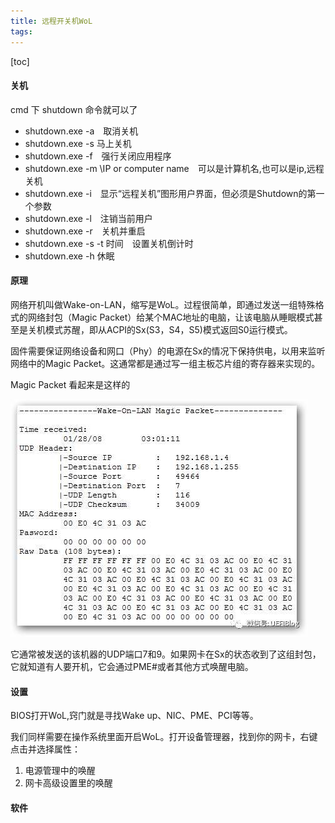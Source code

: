 ```yaml
---
title: 远程开关机WoL
tags: 
---
```


[toc]

#### 关机

cmd 下 shutdown 命令就可以了

- shutdown.exe -a　取消关机　　
- shutdown.exe -s   马上关机　　
- shutdown.exe -f　强行关闭应用程序　　
- shutdown.exe -m \\IP or computer name　可以是计算机名,也可以是ip,远程关机　　
- shutdown.exe -i　显示“远程关机”图形用户界面，但必须是Shutdown的第一个参数 　　　
- shutdown.exe -l　注销当前用户　　
- shutdown.exe -r　关机并重启　　
- shutdown.exe -s -t 时间　设置关机倒计时　　
- shutdown.exe -h 休眠

#### 原理

网络开机叫做Wake-on-LAN，缩写是WoL。过程很简单，即通过发送一组特殊格式的网络封包（Magic Packet）给某个MAC地址的电脑，让该电脑从睡眠模式甚至是关机模式苏醒，即从ACPI的Sx(S3，S4，S5)模式返回S0运行模式。

固件需要保证网络设备和网口（Phy）的电源在Sx的情况下保持供电，以用来监听网络中的Magic Packet。这通常都是通过写一组主板芯片组的寄存器来实现的。

Magic Packet 看起来是这样的

![](https://raw.githubusercontent.com/OliverRen/olili_blog_img/master/远程开关机WoL/2021215/1613402954320.png)

它通常被发送的该机器的UDP端口7和9。如果网卡在Sx的状态收到了这组封包，它就知道有人要开机，它会通过PME#或者其他方式唤醒电脑。

#### 设置

BIOS打开WoL,窍门就是寻找Wake up、NIC、PME、PCI等等。

我们同样需要在操作系统里面开启WoL。打开设备管理器，找到你的网卡，右键点击并选择属性：
1. 电源管理中的唤醒
2. 网卡高级设置里的唤醒

#### 软件
